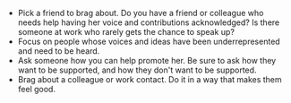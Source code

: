 
- Pick a friend to brag about. Do you have a friend or colleague who needs help having her voice and contributions acknowledged? Is there someone at work who rarely gets the chance to speak up?
- Focus on people whose voices and ideas have been underrepresented and need to be heard.
- Ask someone how you can help promote her. Be sure to ask how they want to be supported, and how they don't want to be supported.
- Brag about a colleague or work contact. Do it in a way that makes them feel good. 
